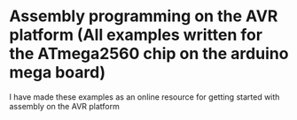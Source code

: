 # Assembly programming on the AVR platform (All examples written for the ATmega2560 chip on the arduino mega board)

I have made these examples as an online resource for getting started with assembly on the AVR platform
